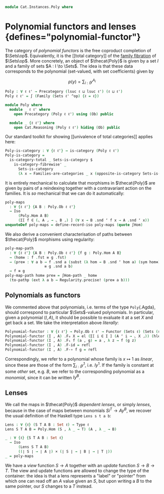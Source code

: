 <!--
```agda
open import 1Lab.Reflection.Record

open import Cat.Univalent.Instances.Opposite
open import Cat.Displayed.Instances.Family
open import Cat.Displayed.Univalence
open import Cat.Instances.Discrete
open import Cat.Displayed.Total
open import Cat.Instances.Sets
open import Cat.Prelude

import Cat.Reasoning
```
-->

```agda
module Cat.Instances.Poly where
```

<!--
```agda
open Functor
open ∫Hom
```
-->

# Polynomial functors and lenses {defines="polynomial-functor"}

The category of _polynomial functors_ is the free coproduct completion
of $\Sets\op$. Equivalently, it is the [[total category]] of the [family
fibration] of $\Sets\op$. More concretely, an object of $\thecat{Poly}$
is given by a set $I$ and a family of sets $A : I \to \Sets$. The idea
is that these data corresponds to the polynomial (set-valued, with set
coefficients) given by

$$
p(y) = \sum_{i : I} y^{A_i}
$$

[family fibration]: Cat.Displayed.Instances.Family.html

```agda
Poly : ∀ ℓ ℓ' → Precategory (lsuc ℓ ⊔ lsuc ℓ') (ℓ ⊔ ℓ')
Poly ℓ ℓ' = ∫ (Family (Sets ℓ' ^op) {ℓ = ℓ})

module Poly where
  module _ ℓ ℓ' where
    open Precategory (Poly ℓ ℓ') using (Ob) public

  module _ {ℓ ℓ'} where
    open Cat.Reasoning (Poly ℓ ℓ') hiding (Ob) public
```

Our standard toolkit for showing [[univalence of total categories]]
applies here:

```agda
Poly-is-category : ∀ {ℓ ℓ'} → is-category (Poly ℓ ℓ')
Poly-is-category =
  is-category-total _ Sets-is-category $
    is-category-fibrewise' _
      Sets-is-category
      (λ x → Families-are-categories _ x (opposite-is-category Sets-is-category))
```

It is entirely mechanical to calculate that morphisms in $\thecat{Poly}$
are given by pairs of a reindexing together with a contravariant action
on the families. It is _so_ mechanical that we can do it automatically:

```agda
poly-maps
  : ∀ {ℓ ℓ'} {A B : Poly.Ob ℓ ℓ'}
  → Iso
      (Poly.Hom A B)
      (Σ[ f ∈ (⌞ A ⌟ → ⌞ B ⌟) ] (∀ x → B .snd ʻ f x → A .snd ʻ x))
unquoteDef poly-maps = define-record-iso poly-maps (quote ∫Hom)
```

We also derive a convenient characterisation of paths between $\thecat{Poly}$ morphisms
using regularity:

```agda
poly-map-path
  : ∀ {ℓ ℓ'} {A B : Poly.Ob ℓ ℓ'} {f g : Poly.Hom A B}
  → (hom≡ : f .fst ≡ g .fst)
  → (pre≡ : ∀ a b → f .snd a (subst (λ hom → B .snd ʻ hom a) (sym hom≡) b)
                  ≡ g .snd a b)
  → f ≡ g
poly-map-path hom≡ pre≡ = ∫Hom-path _ hom≡
  (to-pathp (ext λ a b → Regularity.precise! (pre≡ a b)))
```

## Polynomials as functors

We commented above that polynomials, i.e. terms of the type
`Poly`{.Agda}, should correspond to particular $\Sets$-valued
polynomials. In particular, given a polynomial $(I, A)$, it should be
possible to evaluate it at a set $X$ and get back a set. We take the
interpretation above _literally_:

```agda
Polynomial-functor : ∀ {ℓ ℓ'} → Poly.Ob ℓ ℓ' → Functor (Sets ℓ) (Sets (ℓ ⊔ ℓ'))
Polynomial-functor (I , A) .F₀ X = el (Σ[ i ∈ I ] (A ʻ i → ⌞ X ⌟)) (hlevel 2)
Polynomial-functor (I , A) .F₁ f (a , g) = a , λ z → f (g z)
Polynomial-functor (I , A) .F-id = refl
Polynomial-functor (I , A) .F-∘ f g = refl
```

Correspondingly, we refer to a polynomial whose family is $x \mapsto 1$
as _linear_, since these are those of the form $\sum_{i : I} y^1$, i.e.
$Iy^1$. If the family is constant at some _other_ set, e.g. $B$, we
refer to the corresponding polynomial as a _monomial_, since it can be
written $Iy^B$.

## Lenses

We call the maps in $\thecat{Poly}$ _dependent lenses_, or simply
_lenses_, because in the case of maps between monomials $Si^T \to Ay^B$,
we recover the usual definition of the Haskell type `Lens s t a b`:

```agda
Lens : ∀ {ℓ} (S T A B : Set ℓ) → Type ℓ
Lens S T A B = Poly.Hom (S , λ _ → T) (A , λ _ → B)

_ : ∀ {ℓ} {S T A B : Set ℓ}
  → Iso
      (Lens S T A B)
      ((∣ S ∣ → ∣ A ∣) × (∣ S ∣ → ∣ B ∣ → ∣ T ∣))
_ = poly-maps
```

We have a _view_ function $S \to A$ together with an _update_ function
$S \to B \to T$. The view and update functions are allowed to change the
type of the container: the idea is that a lens represents a "label" or
"pointer" from which one can read off an $A$ value given an $S$, but
upon writing a $B$ to the same pointer, our $S$ changes to a $T$
instead.
